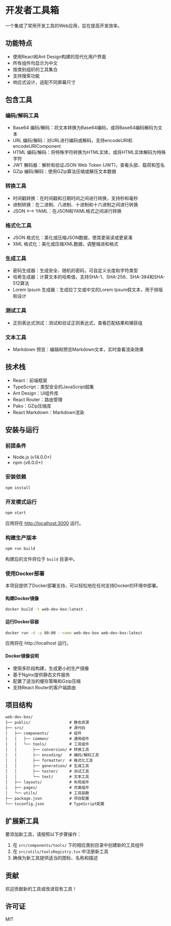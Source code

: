 # 开发者工具箱

一个集成了常用开发工具的Web应用，旨在提高开发效率。

## 功能特点

- 使用React和Ant Design构建的现代化用户界面
- 所有组件均显示为中文
- 按类别组织的工具集合
- 支持搜索功能
- 响应式设计，适配不同屏幕尺寸

## 包含工具

### 编码/解码工具
- Base64 编码/解码：将文本转换为Base64编码，或将Base64编码解码为文本
- URL 编码/解码：对URL进行编码或解码，支持encodeURI和encodeURIComponent
- HTML 编码/解码：将特殊字符转换为HTML实体，或将HTML实体解码为特殊字符
- JWT 解码器：解析和验证JSON Web Token (JWT)，查看头部、载荷和签名
- GZip 编码/解码：使用GZip算法压缩或解压文本数据

### 转换工具
- 时间戳转换：在时间戳和日期时间之间进行转换，支持秒和毫秒
- 进制转换：在二进制、八进制、十进制和十六进制之间进行转换
- JSON ⟷ YAML：在JSON和YAML格式之间进行转换

### 格式化工具
- JSON 格式化：美化或压缩JSON数据，使其更易读或更紧凑
- XML 格式化：美化或压缩XML数据，调整缩进和格式

### 生成工具
- 密码生成器：生成安全、随机的密码，可自定义长度和字符类型
- 哈希生成器：计算文本的哈希值，支持SHA-1、SHA-256、SHA-384和SHA-512算法
- Lorem Ipsum 生成器：生成拉丁文或中文的Lorem Ipsum假文本，用于排版和设计

### 测试工具
- 正则表达式测试：测试和验证正则表达式，查看匹配结果和捕获组

### 文本工具
- Markdown 预览：编辑和预览Markdown文本，实时查看渲染效果

## 技术栈

- React：前端框架
- TypeScript：类型安全的JavaScript超集
- Ant Design：UI组件库
- React Router：路由管理
- Pako：GZip压缩库
- React Markdown：Markdown渲染

## 安装与运行

### 前提条件

- Node.js (v14.0.0+)
- npm (v6.0.0+)

### 安装依赖

```bash
npm install
```

### 开发模式运行

```bash
npm start
```

应用将在 [http://localhost:3000](http://localhost:3000) 运行。

### 构建生产版本

```bash
npm run build
```

构建后的文件将位于 `build` 目录中。

### 使用Docker部署

本项目提供了Docker部署支持，可以轻松地在任何支持Docker的环境中部署。

#### 构建Docker镜像

```bash
docker build -t web-dev-box:latest .
```

#### 运行Docker容器

```bash
docker run -d -p 80:80 --name web-dev-box web-dev-box:latest
```

应用将在 http://localhost 运行。

#### Docker镜像说明

- 使用多阶段构建，生成更小的生产镜像
- 基于Nginx提供静态文件服务
- 配置了适当的缓存策略和Gzip压缩
- 支持React Router的客户端路由

## 项目结构

```
web-dev-box/
├── public/                 # 静态资源
├── src/                    # 源代码
│   ├── components/         # 组件
│   │   ├── common/         # 通用组件
│   │   └── tools/          # 工具组件
│   │       ├── conversion/ # 转换工具
│   │       ├── encoding/   # 编码/解码工具
│   │       ├── formatter/  # 格式化工具
│   │       ├── generation/ # 生成工具
│   │       ├── tester/     # 测试工具
│   │       └── text/       # 文本工具
│   ├── layouts/            # 布局组件
│   ├── pages/              # 页面组件
│   └── utils/              # 工具函数
├── package.json            # 项目配置
└── tsconfig.json           # TypeScript配置
```

## 扩展新工具

要添加新工具，请按照以下步骤操作：

1. 在 `src/components/tools/` 下的相应类别目录中创建新的工具组件
2. 在 `src/utils/toolsRegistry.tsx` 中注册新工具
3. 确保为新工具提供适当的图标、名称和描述

## 贡献

欢迎贡献新的工具或改进现有工具！

## 许可证

MIT
